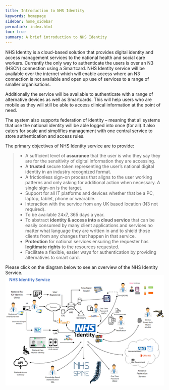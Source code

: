 ```yaml
---
title: Introduction to NHS Identity 
keywords: homepage
sidebar: home_sidebar
permalink: index.html
toc: true
summary: A brief introduction to NHS Identity
---
```


NHS Identity is a cloud-based solution that provides digital identity and access management services to the national health and social care workers. Currently the only way to authenticate the users is over an N3 (HSCN) connection using a Smartcard.  NHS Identity service will be available over the internet which will enable access where an N3 connection is not available and open up use of services to a range of smaller organisations.

Additionally the service will be available to authenticate with a range of alternative devices as well as Smartcards.  This will help users who are mobile as they will still be able to access clinical information at the point of need.

The system also supports federation of identity – meaning that all systems that use the national identity will be able logged into once (for all).It also caters for scale and simplifies management with one central service to store authentication and access rules.

The primary objectives of NHS Identity service are to provide:

> * A sufficient level of **assurance** that the user is who they say they are for the sensitivity of digital information they are accessing.
> * A **trusted** secure token representing the user’s national digital identity in an industry recognized format.
> * A frictionless sign-on process that aligns to the user working patterns and only asking for additional action when necessary. A single sign-on is the target.
> * Support for all IT platforms and devices whether that be a PC, laptop, tablet, phone or wearable.
> * Interaction with the service from any UK based location (N3 not required).
> * To be available 24x7, 365 days a year.
> * To abstract **identity & access into a cloud service** that can be easily consumed by many client applications and services no matter what language they are written in and to shield those clients from any changes that happen in that service.
> * **Protection** for national services ensuring the requester has **legitimate rights** to the resources requested.
> * Facilitate a flexible, easier ways for authentication by providing alternatives to smart card.

Please click on the diagram below to see an overview of the NHS Identity Service.
	<a href="images/NHSIdentityoverview.png" target="_blank"><img src="images/NHSIdentityoverview.png"></a>